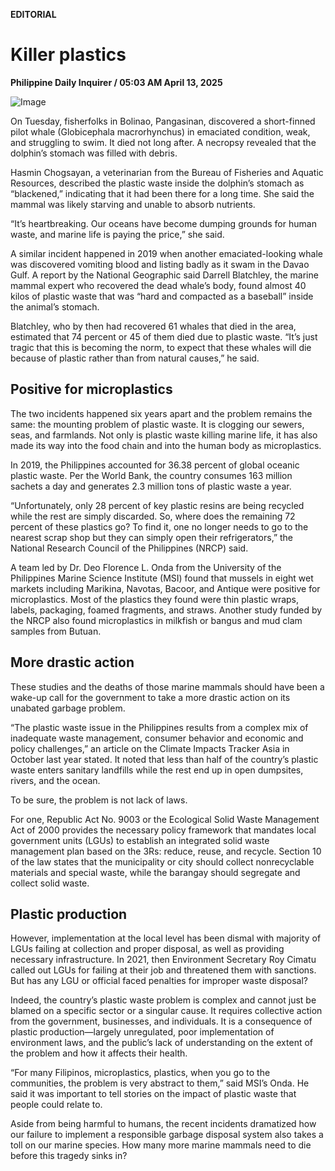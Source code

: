 **EDITORIAL**

# Killer plastics

****Philippine Daily Inquirer / 05:03 AM April 13, 2025****

![Image](https://raw.githubusercontent.com/github-jl14/scrapy_api/refs/heads/main/images/editorial04132025.png)

On Tuesday, fisherfolks in Bolinao, Pangasinan, discovered a short-finned pilot whale (Globicephala macrorhynchus) in emaciated condition, weak, and struggling to swim. It died not long after. A necropsy revealed that the dolphin’s stomach was filled with debris.

Hasmin Chogsayan, a veterinarian from the Bureau of Fisheries and Aquatic Resources, described the plastic waste inside the dolphin’s stomach as “blackened,” indicating that it had been there for a long time. She said the mammal was likely starving and unable to absorb nutrients.

“It’s heartbreaking. Our oceans have become dumping grounds for human waste, and marine life is paying the price,” she said.

A similar incident happened in 2019 when another emaciated-looking whale was discovered vomiting blood and listing badly as it swam in the Davao Gulf. A report by the National Geographic said Darrell Blatchley, the marine mammal expert who recovered the dead whale’s body, found almost 40 kilos of plastic waste that was “hard and compacted as a baseball” inside the animal’s stomach.

Blatchley, who by then had recovered 61 whales that died in the area, estimated that 74 percent or 45 of them died due to plastic waste. “It’s just tragic that this is becoming the norm, to expect that these whales will die because of plastic rather than from natural causes,” he said.

## Positive for microplastics

The two incidents happened six years apart and the problem remains the same: the mounting problem of plastic waste. It is clogging our sewers, seas, and farmlands. Not only is plastic waste killing marine life, it has also made its way into the food chain and into the human body as microplastics.

In 2019, the Philippines accounted for 36.38 percent of global oceanic plastic waste. Per the World Bank, the country consumes 163 million sachets a day and generates 2.3 million tons of plastic waste a year.

“Unfortunately, only 28 percent of key plastic resins are being recycled while the rest are simply discarded. So, where does the remaining 72 percent of these plastics go? To find it, one no longer needs to go to the nearest scrap shop but they can simply open their refrigerators,” the National Research Council of the Philippines (NRCP) said.

A team led by Dr. Deo Florence L. Onda from the University of the Philippines Marine Science Institute (MSI) found that mussels in eight wet markets including Marikina, Navotas, Bacoor, and Antique were positive for microplastics. Most of the plastics they found were thin plastic wraps, labels, packaging, foamed fragments, and straws. Another study funded by the NRCP also found microplastics in milkfish or bangus and mud clam samples from Butuan.

## More drastic action

These studies and the deaths of those marine mammals should have been a wake-up call for the government to take a more drastic action on its unabated garbage problem.

“The plastic waste issue in the Philippines results from a complex mix of inadequate waste management, consumer behavior and economic and policy challenges,” an article on the Climate Impacts Tracker Asia in October last year stated. It noted that less than half of the country’s plastic waste enters sanitary landfills while the rest end up in open dumpsites, rivers, and the ocean.

To be sure, the problem is not lack of laws.

For one, Republic Act No. 9003 or the Ecological Solid Waste Management Act of 2000 provides the necessary policy framework that mandates local government units (LGUs) to establish an integrated solid waste management plan based on the 3Rs: reduce, reuse, and recycle. Section 10 of the law states that the municipality or city should collect nonrecyclable materials and special waste, while the barangay should segregate and collect solid waste.

## Plastic production

However, implementation at the local level has been dismal with majority of LGUs failing at collection and proper disposal, as well as providing necessary infrastructure. In 2021, then Environment Secretary Roy Cimatu called out LGUs for failing at their job and threatened them with sanctions. But has any LGU or official faced penalties for improper waste disposal?

Indeed, the country’s plastic waste problem is complex and cannot just be blamed on a specific sector or a singular cause. It requires collective action from the government, businesses, and individuals. It is a consequence of plastic production—largely unregulated, poor implementation of environment laws, and the public’s lack of understanding on the extent of the problem and how it affects their health.

“For many Filipinos, microplastics, plastics, when you go to the communities, the problem is very abstract to them,” said MSI’s Onda. He said it was important to tell stories on the impact of plastic waste that people could relate to.

Aside from being harmful to humans, the recent incidents dramatized how our failure to implement a responsible garbage disposal system also takes a toll on our marine species. How many more marine mammals need to die before this tragedy sinks in?